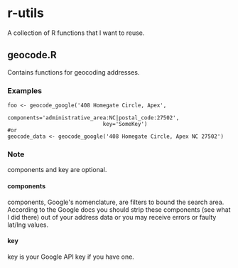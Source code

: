 # r-utils
A collection of R functions that I want to reuse.

## geocode.R
Contains functions for geocoding addresses.
### Examples
``` {r}
foo <- geocode_google('408 Homegate Circle, Apex', 
                              components='administrative_area:NC|postal_code:27502', 
                              key='SomeKey')
#or
geocode_data <- geocode_google('408 Homegate Circle, Apex NC 27502') 
```

### Note
components and key are optional.
#### components
components, Google's nomenclature, are filters to bound the search area.  According to the Google docs you should strip these
components (see what I did there) out of your address data or you may receive errors or faulty lat/lng values.
#### key
key is your Google API key if you have one.
